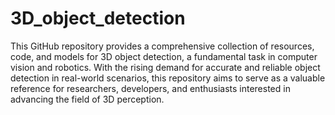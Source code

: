 # 3D_object_detection
 This GitHub repository provides a comprehensive collection of resources, code, and models for 3D object detection, a fundamental task in computer vision and robotics. With the rising demand for accurate and reliable object detection in real-world scenarios, this repository aims to serve as a valuable reference for researchers, developers, and enthusiasts interested in advancing the field of 3D perception.
